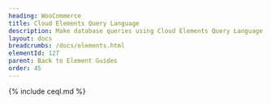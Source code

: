 ```yaml
---
heading: WooCommerce
title: Cloud Elements Query Language
description: Make database queries using Cloud Elements Query Language.
layout: docs
breadcrumbs: /docs/elements.html
elementId: 127
parent: Back to Element Guides
order: 45
---
```


{% include ceql.md %}

